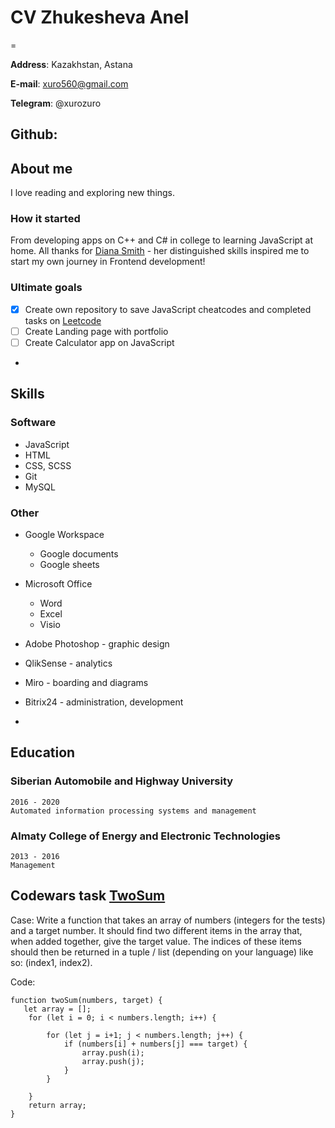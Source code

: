 
# CV Zhukesheva Anel

=

**Address**: Kazakhstan, Astana

**E-mail**: xuro560@gmail.com

**Telegram**: @xurozuro

**Github**: 
-

## About me

I love reading and exploring new things.

### How it started

From developing apps on C++ and C# in college to learning JavaScript at home. All thanks for [Diana Smith](https://diana-adrianne.com/) - her distinguished skills inspired me to start my own journey in Frontend development!

### Ultimate goals

- [x] Create own repository to save JavaScript cheatcodes and completed tasks on [Leetcode](https://github.com/xuro560/kataPreparing)
- [ ] Create Landing page with portfolio
- [ ] Create Calculator app on JavaScript

-

## Skills

### Software

* JavaScript
* HTML
* CSS, SCSS
* Git
* MySQL

### Other
* Google Workspace
    + Google documents
    + Google sheets
* Microsoft Office
    * Word
    * Excel
    * Visio

* Adobe Photoshop - graphic design
* QlikSense - analytics
* Miro - boarding and diagrams
* Bitrix24 - administration, development

-

## Education

### Siberian Automobile and Highway University
    2016 - 2020
    Automated information processing systems and management
### Almaty College of Energy and Electronic Technologies
    2013 - 2016
    Management

## Codewars task [TwoSum](https://www.codewars.com/kata/52c31f8e6605bcc646000082/train/javascript)

Case: Write a function that takes an array of numbers (integers for the tests) and a target number. It should find two different items in the array that, when added together, give the target value. The indices of these items should then be returned in a tuple / list (depending on your language) like so: (index1, index2).


Code:

```
function twoSum(numbers, target) {
   let array = [];
    for (let i = 0; i < numbers.length; i++) {
 
        for (let j = i+1; j < numbers.length; j++) {
            if (numbers[i] + numbers[j] === target) {
                array.push(i);
                array.push(j);
            }
        }
        
    }
    return array;
}
```

